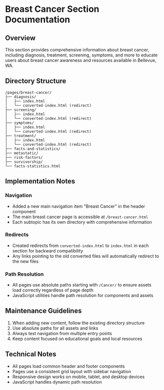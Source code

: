 # Breast Cancer Section Documentation

## Overview
This section provides comprehensive information about breast cancer, including diagnosis, treatment, screening, symptoms, and more to educate users about breast cancer awareness and resources available in Bellevue, WA.

## Directory Structure
```
/pages/breast-cancer/
├── diagnosis/
│   ├── index.html
│   └── converted-index.html (redirect)
├── screening/
│   ├── index.html
│   └── converted-index.html (redirect)
├── symptoms/
│   ├── index.html
│   └── converted-index.html (redirect)
├── treatment/
│   ├── index.html
│   └── converted-index.html (redirect)
├── facts-and-statistics/
├── metastatic/
├── risk-factors/
├── survivorship/
└── facts-statistics.html
```

## Implementation Notes

### Navigation
- Added a new main navigation item "Breast Cancer" in the header component
- The main breast cancer page is accessible at `/breast-cancer.html`
- Each subtopic has its own directory with comprehensive information

### Redirects
- Created redirects from `converted-index.html` to `index.html` in each section for backward compatibility
- Any links pointing to the old converted files will automatically redirect to the new files

### Path Resolution
- All pages use absolute paths starting with `/Cancer/` to ensure assets load correctly regardless of page depth
- JavaScript utilities handle path resolution for components and assets

## Maintenance Guidelines
1. When adding new content, follow the existing directory structure
2. Use absolute paths for all assets and links
3. Always test navigation from multiple entry points
4. Keep content focused on educational goals and local resources

## Technical Notes
- All pages load common header and footer components
- Pages use a consistent grid layout with sidebar navigation
- Responsive design works on mobile, tablet, and desktop devices
- JavaScript handles dynamic path resolution 